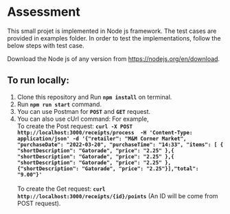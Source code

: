 # Assessment

This small projet is implemented in Node js framework. The test cases are provided in examples folder. In order to test the implementations, follow the below steps with test case.

Download the Node js of any version from https://nodejs.org/en/download.

## To run locally:
1. Clone this repository and Run <b>`npm install`</b> on terminal.
2. Run <b> `npm run start`</b> command.
3. You can use Postman for <b>`POST`</b> and <b>`GET`</b> request.
4. You can also use cUrl command: For example,<br> 
To create the Post request: <b>`curl -X POST http://localhost:3000/receipts/process  -H 'Content-Type: application/json' -d '{"retailer": "M&M Corner Market", "purchaseDate": "2022-03-20", "purchaseTime": "14:33", "items": [ { "shortDescription": "Gatorade", "price": "2.25" },{ "shortDescription": "Gatorade", "price": "2.25" },{ "shortDescription": "Gatorade", "price": "2.25" },{"shortDescription": "Gatorade", "price": "2.25"}],"total": "9.00"}'`</b>
<br><br>To create the Get request: <b>`curl http://localhost:3000/receipts/{id}/points`</b> (An ID will be come from POST request).


